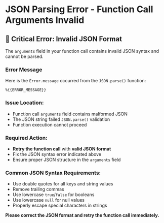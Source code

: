 # JSON Parsing Error - Function Call Arguments Invalid

## 🚨 Critical Error: Invalid JSON Format

The `arguments` field in your function call contains invalid JSON syntax and cannot be parsed.

### Error Message

Here is the `Error.message` occurred from the `JSON.parse()` function:

```
%{{ERROR_MESSAGE}}
```

### Issue Location:
- Function call `arguments` field contains malformed JSON
- The JSON string failed `JSON.parse()` validation
- Function execution cannot proceed

### Required Action:
- **Retry the function call** with **valid JSON format**
- Fix the JSON syntax error indicated above
- Ensure proper JSON structure in the `arguments` field

### Common JSON Syntax Requirements:
- Use double quotes for all keys and string values
- Remove trailing commas
- Use lowercase `true`/`false` for booleans
- Use lowercase `null` for null values
- Properly escape special characters in strings

**Please correct the JSON format and retry the function call immediately.**